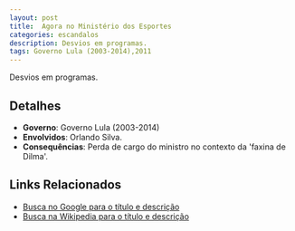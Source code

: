 ```yaml
---
layout: post
title:  Agora no Ministério dos Esportes
categories: escandalos
description: Desvios em programas.
tags: Governo Lula (2003-2014),2011
---
```


Desvios em programas.

## Detalhes
- **Governo**: Governo Lula (2003-2014)
- **Envolvidos**: Orlando Silva.
- **Consequências**: Perda de cargo do ministro no contexto da 'faxina de Dilma'.

## Links Relacionados
- [Busca no Google para o título e descrição](https://www.google.com/search?q=Agora%20no%20Minist%C3%A9rio%20dos%20Esportes%20Desvios%20em%20programas.%20Governo%20Lula%20%282003-2014%29)
- [Busca na Wikipedia para o título e descrição](https://en.wikipedia.org/w/index.php?search=Agora%20no%20Minist%C3%A9rio%20dos%20Esportes%20Desvios%20em%20programas.%20Governo%20Lula%20%282003-2014%29)
